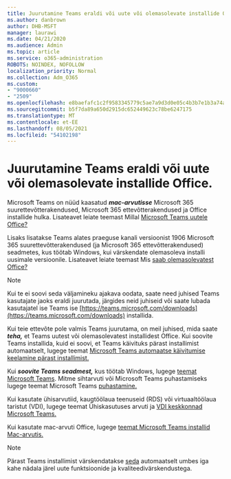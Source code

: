```yaml
---
title: Juurutamine Teams eraldi või uute või olemasolevate installide Office.
ms.author: danbrown
author: DHB-MSFT
manager: laurawi
ms.date: 04/21/2020
ms.audience: Admin
ms.topic: article
ms.service: o365-administration
ROBOTS: NOINDEX, NOFOLLOW
localization_priority: Normal
ms.collection: Adm_O365
ms.custom:
- "9000660"
- "2509"
ms.openlocfilehash: e8baefafc1c2f9583345779c5ae7a9d3d0e05c4b3b7e1b3a74a9a22f7ceed02a
ms.sourcegitcommit: b5f7da89a650d2915dc652449623c78be6247175
ms.translationtype: MT
ms.contentlocale: et-EE
ms.lasthandoff: 08/05/2021
ms.locfileid: "54102198"
---
```

# <a name="deploying-teams-as-standalone-or-with-new-or-existing-office-installations"></a>Juurutamine Teams eraldi või uute või olemasolevate installide Office.

Microsoft Teams on nüüd kaasatud ***mac-arvutisse*** Microsoft 365 suurettevõtterakendused, Microsoft 365 ettevõtterakendused ja Office installide hulka. Lisateavet leiate teemast Millal [Microsoft Teams uutele Office?](https://docs.microsoft.com/deployoffice/teams-install#when-will-microsoft-teams-start-being-included-with-new-installations-of-microsoft-365-apps)

Lisaks lisatakse Teams alates praeguse kanali versioonist 1906  Microsoft 365 suurettevõtterakendused (ja Microsoft 365 ettevõtterakendused) seadmetes, kus töötab Windows, kui värskendate olemasoleva installi uusimale versioonile. Lisateavet leiate teemast Mis [saab olemasolevatest Office?](https://docs.microsoft.com/deployoffice/teams-install#what-about-existing-installations-of-microsoft-365-apps)

> [!NOTE]
> Kui te ei soovi seda väljamineku ajakava oodata, saate need juhised Teams kasutajate [](https://docs.microsoft.com/MicrosoftTeams/msi-deployment) jaoks eraldi juurutada, järgides neid juhiseid või saate lubada kasutajatel ise Teams ise [https://teams.microsoft.com/downloads](https://teams.microsoft.com/downloads) installida.

Kui teie ettevõte pole valmis Teams juurutama, on meil juhised, mida saate ***teha,*** [](https://docs.microsoft.com/deployoffice/teams-install#use-group-policy-to-control-the-installation-of-microsoft-teams) et Teams uutest või olemasolevatest installidest Office. [](https://docs.microsoft.com/deployoffice/teams-install#how-to-exclude-microsoft-teams-from-new-installations-of-microsoft-365-apps) Kui soovite Teams installida, kuid ei soovi, et Teams käivituks pärast installimist automaatselt, lugege teemat [Microsoft Teams automaatse käivitumise keelamine pärast installimist.](https://docs.microsoft.com/deployoffice/teams-install#use-group-policy-to-prevent-microsoft-teams-from-starting-automatically-after-installation)

Kui ***soovite Teams seadmest,*** kus töötab Windows, lugege [teemat Microsoft Teams](https://support.office.com/article/3b159754-3c26-4952-abe7-57d27f5f4c81). Mitme sihtarvuti või Microsoft Teams puhastamiseks lugege teemat Microsoft Teams [puhastamine.](https://docs.microsoft.com/microsoftteams/scripts/powershell-script-teams-deployment-clean-up)

Kui kasutate ühisarvutiid, kaugtöölaua teenuseid (RDS) või virtuaaltöölaua taristut (VDI), lugege teemat Ühiskasutuses arvuti ja [VDI keskkonnad Microsoft Teams.](https://docs.microsoft.com/deployoffice/teams-install#shared-computer-and-vdi-environments-with-microsoft-teams)

Kui kasutate mac-arvuti Office, lugege [teemat Microsoft Teams installid Mac-arvutis.](https://docs.microsoft.com/deployoffice/teams-install#microsoft-teams-installations-on-a-mac)

> [!NOTE]
> Pärast Teams installimist värskendatakse [seda](https://docs.microsoft.com/deployoffice/teams-install#feature-and-quality-updates-for-microsoft-teams) automaatselt umbes iga kahe nädala järel uute funktsioonide ja kvaliteedivärskendustega. 